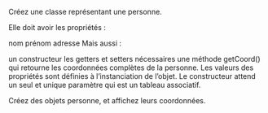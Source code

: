 Créez une classe représentant une personne.

Elle doit avoir les propriétés :

nom
prénom
adresse
Mais aussi :

un constructeur
les getters et setters nécessaires
une méthode getCoord() qui retourne les coordonnées complètes de la personne.
Les valeurs des propriétés sont définies à l’instanciation de l’objet. Le constructeur attend un seul et unique paramètre qui est un tableau associatif.

Créez des objets personne, et affichez leurs coordonnées.
